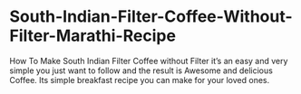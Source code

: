 # South-Indian-Filter-Coffee-Without-Filter-Marathi-Recipe
How To Make South Indian Filter Coffee without Filter it’s an easy and very simple you just want to follow and the result is Awesome and delicious Coffee. Its simple breakfast recipe you can make for your loved ones.  
